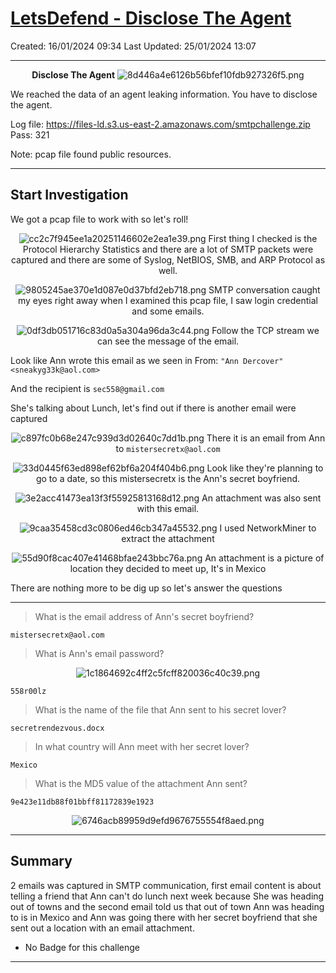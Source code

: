 # [LetsDefend - Disclose The Agent](https://app.letsdefend.io/challenge/disclose-the-agent)
Created: 16/01/2024 09:34
Last Updated: 25/01/2024 13:07
* * *
<div align=center>

**Disclose The Agent**
![8d446a4e6126b56bfef10fdb927326f5.png](/_resources/8d446a4e6126b56bfef10fdb927326f5.png)
</div>

We reached the data of an agent leaking information. You have to disclose the agent.

Log file: https://files-ld.s3.us-east-2.amazonaws.com/smtpchallenge.zip Pass: 321

Note: pcap file found public resources.
* * *
## Start Investigation
We got a pcap file to work with so let's roll!
<div align=center>

![cc2c7f945ee1a20251146602e2ea1e39.png](/_resources/cc2c7f945ee1a20251146602e2ea1e39.png)
First thing I checked is the Protocol Hierarchy Statistics and there are a lot of SMTP packets were captured and there are some of Syslog, NetBIOS, SMB, and ARP Protocol as well.

![9805245ae370e1d087e0d37bfd2eb718.png](/_resources/9805245ae370e1d087e0d37bfd2eb718.png)
SMTP conversation caught my eyes right away when I examined this pcap file, I saw login credential and some emails.

![0df3db051716c83d0a5a304a96da3c44.png](/_resources/0df3db051716c83d0a5a304a96da3c44.png)
Follow the TCP stream we can see the message of the email.
</div>

Look like Ann wrote this email as we seen in From: `"Ann Dercover" <sneakyg33k@aol.com>`

And the recipient is `sec558@gmail.com`

She's talking about Lunch, let's find out if there is another email were captured
<div align=center>

![c897fc0b68e247c939d3d02640c7dd1b.png](/_resources/c897fc0b68e247c939d3d02640c7dd1b.png)
There it is an email from Ann to `mistersecretx@aol.com`

![33d0445f63ed898ef62bf6a204f404b6.png](/_resources/33d0445f63ed898ef62bf6a204f404b6.png)
Look like they're planning to go to a date, so this mistersecretx is the Ann's secret boyfriend.

![3e2acc41473ea13f3f55925813168d12.png](/_resources/3e2acc41473ea13f3f55925813168d12.png)
An attachment was also sent with this email.

![9caa35458cd3c0806ed46cb347a45532.png](/_resources/9caa35458cd3c0806ed46cb347a45532.png)
I used NetworkMiner to extract the attachment

![55d90f8cac407e41468bfae243bbc76a.png](/_resources/55d90f8cac407e41468bfae243bbc76a.png)
An attachment is a picture of location they decided to meet up, It's in Mexico
</div>

There are nothing more to be dig up so let's answer the questions

* * *
> What is the email address of Ann's secret boyfriend?
```
mistersecretx@aol.com
```

> What is Ann's email password?

<div align=center>

![1c1864692c4ff2c5fcff820036c40c39.png](/_resources/1c1864692c4ff2c5fcff820036c40c39.png)
</div>

```
558r00lz
```


> What is the name of the file that Ann sent to his secret lover?
```
secretrendezvous.docx
```

> In what country will Ann meet with her secret lover?
```
Mexico
```

> What is the MD5 value of the attachment Ann sent?
```
9e423e11db88f01bbff81172839e1923
```
<div align=center>

![6746acb89959d9efd9676755554f8aed.png](/_resources/6746acb89959d9efd9676755554f8aed.png)
</div>

* * *
## Summary
2 emails was captured in SMTP communication, first email content is about telling a friend that Ann can't do lunch next week because She was heading out of towns and the second email told us that out of town Ann was heading to is in Mexico and Ann was going there with her secret boyfriend that she sent out a location with an email attachment.

* No Badge for this challenge
* * *
